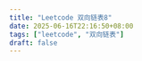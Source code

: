 ```yaml
---
title: "Leetcode 双向链表8"
date: 2025-06-16T22:16:50+08:00
tags: ["leetcode", "双向链表"]
draft: false
---
```



